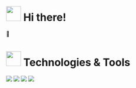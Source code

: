 <h1><img src="" width="40" height="40"> Hi there!</h1> 👋

<h1><img src="https://media1.giphy.com/media/KAq5w47R9rmTuvWOWa/giphy.gif" width="40" height="40"> Technologies & Tools</h1>

![](https://img.shields.io/badge/Python-informational?style=flat-square&logo=Python&logoColor=ffffff&color=2a4e70)
![](https://img.shields.io/badge/Django-informational?style=flat-square&logo=django&logoColor=ffffff&color=164c34)
![](https://img.shields.io/badge/FastApi-informational?style=flat-square&logo=FastApi&logoColor=white&color=289485)
![](https://img.shields.io/badge/PostgreSQL-informational?style=flat-square&logo=PostgreSQL&logoColor=white&color=38688e)

